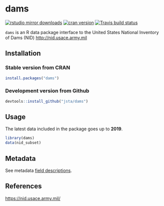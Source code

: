 
# dams

[![rstudio mirror
downloads](http://cranlogs.r-pkg.org/badges/dams?color=C9A115)](https://github.com/metacran/cranlogs.app)
[![cran
version](http://www.r-pkg.org/badges/version/dams)](https://cran.r-project.org/package=dams)
[![Travis build
status](https://travis-ci.org/jsta/dams.svg?branch=master)](https://travis-ci.org/jsta/dams)

`dams` is an R data package interface to the United States National
Inventory of Dams (NID) <http://nid.usace.army.mil>

## Installation

### Stable version from CRAN

``` r
install.packages("dams")
```

### Development version from Github

``` r
devtools::install_github("jsta/dams")
```

## Usage

The latest data included in the package goes up to **2019**.

``` r
library(dams)
data(nid_subset)
```

## Metadata

See metadata [field
descriptions](https://jsta.github.io/dams/reference/nid_all.html).

## References

<https://nid.usace.army.mil/>

<!-- README.md is generated from README.Rmd. Please edit that file -->
